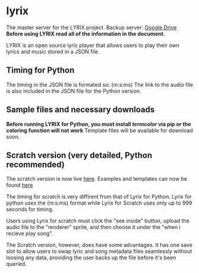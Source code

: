 # lyrix
The master server for the LYRIX project.
Backup server: [Google Drive](https://tinyurl.com/3pay2dmm)
**Before using LYRIX read all of the information in the document.**

LYRIX is an open source lyric player that allows users to play their own lyrics and music stored in a JSON file.

## Timing for Python
The timing in the JSON file is formated so: (m:s:ms)
The link to the audio file is also included in the JSON file for the Python version.

## Sample files and necessary downloads
**Before running LYRIX for Python, you must install *termcolor* via pip or the coloring function will not work**
Template files will be available for download soon. 

## Scratch version (very detailed, Python recommended)
The scratch version is now live [here](https://scratch.mit.edu/projects/825857819/).
Examples and templates can now be found [here](https://tinyurl.com/3pay2dmm)

The timing for scratch is very diffirent from that of Lyrix for Python. Lyrix for python uses the (m:s:ms) format while Lyrix for Scratch uses only up to 999 seconds for timing.

Users using Lyrix for scratch must click the "see inside" button, upload the audio file to the "renderer" sprite, and then choose it under the "when i recieve play song". 

The Scratch version, however, does have some advantages. It has one save slot to allow users to swap lyric and song metadata files seamlessly without loosing any data, providing the user backs up the file before it's been queried. 
